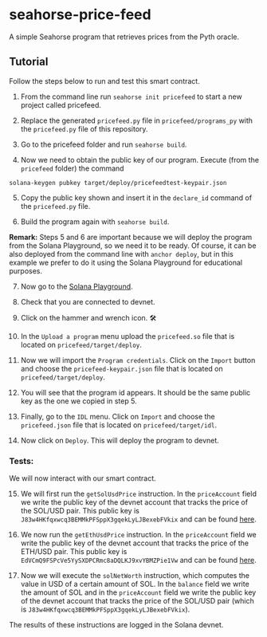 # seahorse-price-feed
A simple Seahorse program that retrieves prices from the Pyth oracle.

## Tutorial

Follow the steps below to run and test this smart contract.

1. From the command line run `seahorse init pricefeed` to start a new project called pricefeed.

2. Replace the generated `pricefeed.py` file in `pricefeed/programs_py` with the `pricefeed.py` file of this repository.

3. Go to the pricefeed folder and run `seahorse build`.

4. Now we need to obtain the public key of our program. Execute (from the `pricefeed` folder) the command

`solana-keygen pubkey target/deploy/pricefeedtest-keypair.json`

5. Copy the public key shown and insert it in the `declare_id` command of the `pricefeed.py` file.

6. Build the program again with `seahorse build`.

**Remark:** Steps 5 and 6 are important because we will deploy the program from the Solana Playground, so we need it to be ready. Of course, it can be also deployed from the command line with `anchor deploy`, but in this example we prefer to do it using the Solana Playground for educational purposes.

7. Now go to the [Solana Playground](https://beta.solpg.io/).

8. Check that you are connected to devnet.

9. Click on the hammer and wrench icon. :hammer_and_wrench:

10. In the `Upload a program` menu upload the `pricefeed.so` file that is located on `pricefeed/target/deploy`.

11. Now we will import the `Program credentials`. Click on the `Import` button and choose the `pricefeed-keypair.json` file that is located on `pricefeed/target/deploy`.

12. You will see that the program id appears. It should be the same public key as the one we copied in step 5.

13. Finally, go to the `IDL` menu. Click on `Import` and choose the `pricefeed.json` file that is located on `pricefeed/target/idl`.

14. Now click on `Deploy`. This will deploy the program to devnet.

### Tests:

We will now interact with our smart contract.

15. We will first run the `getSolUsdPrice` instruction. In the `priceAccount` field we write the public key of the devnet account that tracks the price of the SOL/USD pair. This public key is `J83w4HKfqxwcq3BEMMkPFSppX3gqekLyLJBexebFVkix` and can be found [here](https://pyth.network/price-feeds/crypto-sol-usd?cluster=devnet).

16. We now run the `getEthUsdPrice` instruction. In the `priceAccount` field we write the public key of the devnet account that tracks the price of the ETH/USD pair. This public key is `EdVCmQ9FSPcVe5YySXDPCRmc8aDQLKJ9xvYBMZPie1Vw` and can be found [here](https://pyth.network/price-feeds/crypto-eth-usd?cluster=devnet).

17. Now we will execute the `solNetWorth` instruction, which computes the value in USD of a certain amount of SOL. In the `balance` field we write the amount of SOL and in the `priceAccount` field we write the public key of the devnet account that tracks the price of the SOL/USD pair (which is `J83w4HKfqxwcq3BEMMkPFSppX3gqekLyLJBexebFVkix`).

The results of these instructions are logged in the Solana devnet.

